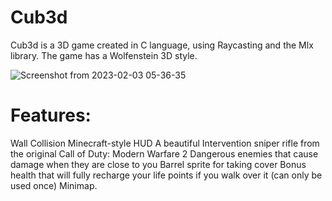 # Cub3d

Cub3d is a 3D game created in C language, using Raycasting and the Mlx library. The game has a Wolfenstein 3D style.

![Screenshot from 2023-02-03 05-36-35](https://user-images.githubusercontent.com/44801448/216514583-3878c579-f3c1-43d0-a0a0-37b629c067b4.png)

# Features:

Wall Collision
Minecraft-style HUD
A beautiful Intervention sniper rifle from the original Call of Duty: Modern Warfare 2
Dangerous enemies that cause damage when they are close to you
Barrel sprite for taking cover
Bonus health that will fully recharge your life points if you walk over it (can only be used once)
Minimap.
